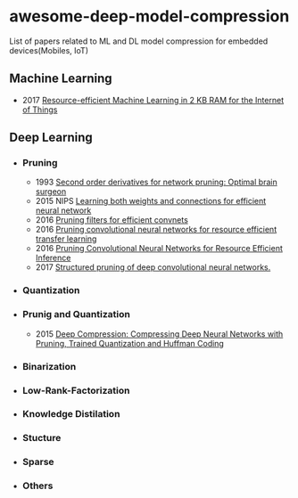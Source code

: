 # awesome-deep-model-compression
List of papers related to ML and DL model compression for embedded devices(Mobiles, IoT)

## Machine Learning
- 2017 [Resource-efficient Machine Learning in 2 KB RAM for the Internet of Things](http://proceedings.mlr.press/v70/kumar17a.html)

## Deep Learning
- ### Pruning
  - 1993 [Second order derivatives for network pruning: Optimal brain surgeon](http://papers.nips.cc/paper/647-second-order-derivatives-for-network-pruning-optimal-brain-surgeon.pdf)
  - 2015 NIPS [Learning both weights and connections for efficient neural network](http://papers.nips.cc/paper/5784-learning-both-weights-and-connections-for-efficient-neural-network)
  - 2016 [Pruning filters for efficient convnets](https://arxiv.org/abs/1608.08710)
  - 2016 [Pruning convolutional neural networks for resource efficient transfer learning](https://pdfs.semanticscholar.org/026e/cf916023e13191331a354271b7f9b86e50a1.pdf)
  - 2016 [Pruning Convolutional Neural Networks for Resource Efficient Inference](https://arxiv.org/abs/1611.06440)
  - 2017 [Structured pruning of deep convolutional neural networks.](https://dl.acm.org/citation.cfm?id=3005348)

- ### Quantization

- ### Prunig and Quantization
  - 2015 [Deep Compression: Compressing Deep Neural Networks with Pruning, Trained Quantization and Huffman Coding](https://arxiv.org/abs/1510.00149)
  
- ### Binarization

- ### Low-Rank-Factorization

- ### Knowledge Distilation

- ### Stucture

- ### Sparse

- ### Others


